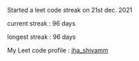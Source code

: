 Started a leet code streak on 21st dec. 2021

current streak : 96 days

longest streak : 96 days

My Leet code profile : [jha_shivamm](https://leetcode.com/jha_shivamm/)


